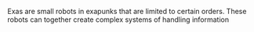 Exas are small robots in exapunks that are limited to certain orders. These robots can together create complex systems of handling information